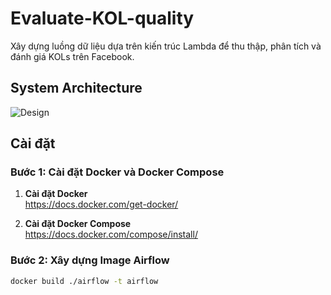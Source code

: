 # Evaluate-KOL-quality

Xây dựng luồng dữ liệu dựa trên kiến trúc Lambda để thu thập, phân tích và đánh giá KOLs trên Facebook.

## System Architecture

![Design](picture/LambdaArchitecture.png)

## Cài đặt

### Bước 1: Cài đặt Docker và Docker Compose

1. **Cài đặt Docker**  
   https://docs.docker.com/get-docker/

2. **Cài đặt Docker Compose**  
   https://docs.docker.com/compose/install/

### Bước 2: Xây dựng Image Airflow

```bash
docker build ./airflow -t airflow
